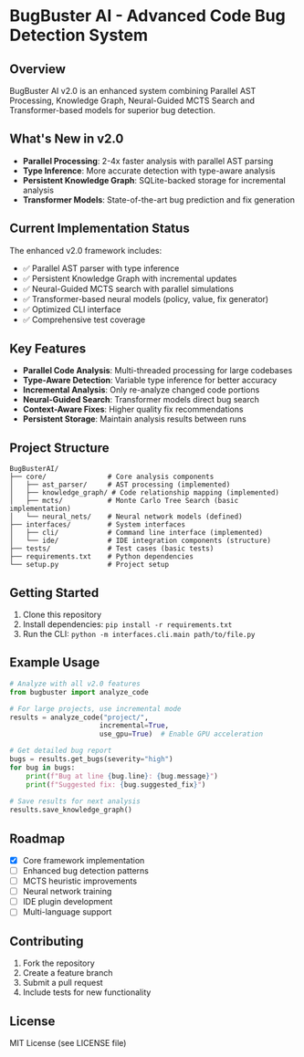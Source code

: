 # BugBuster AI - Advanced Code Bug Detection System

## Overview
BugBuster AI v2.0 is an enhanced system combining Parallel AST Processing, Knowledge Graph, Neural-Guided MCTS Search and Transformer-based models for superior bug detection.

## What's New in v2.0
- **Parallel Processing**: 2-4x faster analysis with parallel AST parsing
- **Type Inference**: More accurate detection with type-aware analysis
- **Persistent Knowledge Graph**: SQLite-backed storage for incremental analysis
- **Transformer Models**: State-of-the-art bug prediction and fix generation

## Current Implementation Status
The enhanced v2.0 framework includes:
- ✅ Parallel AST parser with type inference
- ✅ Persistent Knowledge Graph with incremental updates
- ✅ Neural-Guided MCTS search with parallel simulations
- ✅ Transformer-based neural models (policy, value, fix generator)
- ✅ Optimized CLI interface
- ✅ Comprehensive test coverage

## Key Features
- **Parallel Code Analysis**: Multi-threaded processing for large codebases
- **Type-Aware Detection**: Variable type inference for better accuracy
- **Incremental Analysis**: Only re-analyze changed code portions
- **Neural-Guided Search**: Transformer models direct bug search
- **Context-Aware Fixes**: Higher quality fix recommendations
- **Persistent Storage**: Maintain analysis results between runs

## Project Structure
```
BugBusterAI/
├── core/               # Core analysis components
│   ├── ast_parser/     # AST processing (implemented)
│   ├── knowledge_graph/ # Code relationship mapping (implemented)  
│   ├── mcts/           # Monte Carlo Tree Search (basic implementation)
│   └── neural_nets/    # Neural network models (defined)
├── interfaces/         # System interfaces
│   ├── cli/            # Command line interface (implemented)
│   └── ide/            # IDE integration components (structure)
├── tests/              # Test cases (basic tests)
├── requirements.txt    # Python dependencies
└── setup.py            # Project setup
```

## Getting Started
1. Clone this repository
2. Install dependencies: `pip install -r requirements.txt`
3. Run the CLI: `python -m interfaces.cli.main path/to/file.py`

## Example Usage
```python
# Analyze with all v2.0 features
from bugbuster import analyze_code

# For large projects, use incremental mode
results = analyze_code("project/",
                      incremental=True,
                      use_gpu=True)  # Enable GPU acceleration

# Get detailed bug report
bugs = results.get_bugs(severity="high")
for bug in bugs:
    print(f"Bug at line {bug.line}: {bug.message}")
    print(f"Suggested fix: {bug.suggested_fix}")
    
# Save results for next analysis
results.save_knowledge_graph()
```

## Roadmap
- [x] Core framework implementation
- [ ] Enhanced bug detection patterns
- [ ] MCTS heuristic improvements  
- [ ] Neural network training
- [ ] IDE plugin development
- [ ] Multi-language support

## Contributing
1. Fork the repository
2. Create a feature branch
3. Submit a pull request
4. Include tests for new functionality

## License
MIT License (see LICENSE file)